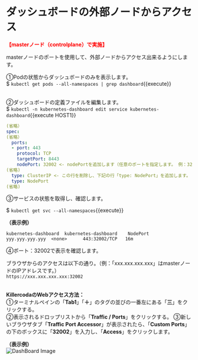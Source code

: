# ダッシュボードの外部ノードからアクセス
**<span style="color: red; ">【masterノード（controlplane）で実施】</span>**  

masterノードのポートを使用して、外部ノードからアクセス出来るようにします。  

①Podの状態からダッシュボードのみを表示します。  
$ `kubectl get pods --all-namespaces | grep dashboard`{{execute}}  
<br>

②ダッシュボードの定義ファイルを編集します。  
$ `kubectl -n kubernetes-dashboard edit service kubernetes-dashboard`{{execute HOST1}}  

```yaml
(省略）
spec:
(省略）
  ports:
  - port: 443
    protocol: TCP
    targetPort: 8443
    nodePort: 32002 <- nodePortを追加します（任意のポートを指定します。 例：32002）
(省略)
  type: ClusterIP <- この行を削除し、下記の行「type: NodePort」を追加します。
  type: NodePort
(省略)
```  
③サービスの状態を取得し、確認します。  

$ `kubectl get svc --all-namespaces`{{execute}}  

**（表示例）**
```
kubernetes-dashboard  kubernetes-dashboard    NodePort    yyy.yyy.yyy.yyy  <none>      443:32002/TCP   16m
```
④ポート：32002で表示を確認します。  

ブラウザからのアクセスは以下の通り。（例：「xxx.xxx.xxx.xxx」はmasterノードのIPアドレスです。）  
`https://xxx.xxx.xxx.xxx:32002`  
<br>

**KillercodaのWebアクセス方法：**  
①ターミナルペインの「**Tab1**」「**＋**」のタグの並びの一番左にある「**三**」をクリックする。  
②表示されるドロップリストから「**Traffic / Ports**」をクリックする。
③新しいブラウザタブ「**Traffic Port Accessor**」が表示されたら、「**Custom Ports**」の下のボックスに「**32002**」を入力し、「**Access**」をクリックします。  

**（表示例）**  
![DashBoard Image](./assets/Step11.png)  
